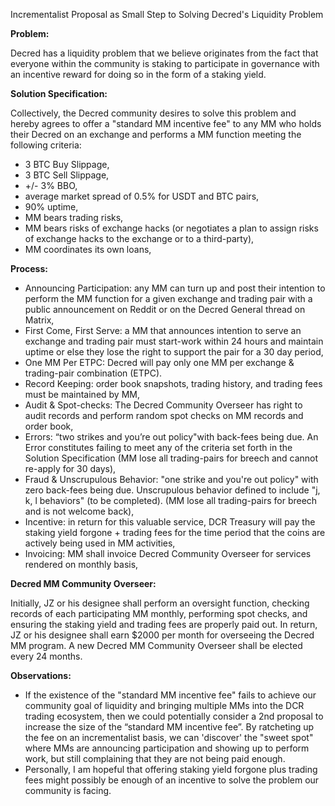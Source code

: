 Incrementalist Proposal as Small Step to Solving Decred's Liquidity Problem




**Problem:**  

Decred has a liquidity problem that we believe originates from the fact that everyone within the community is staking to participate in governance with an incentive reward for doing so in the form of a staking yield.

**Solution Specification:** 

Collectively, the Decred community desires to solve this problem and hereby agrees to offer a "standard MM incentive fee" to any MM who holds their Decred on an exchange and performs a MM function meeting the following criteria:
* 3 BTC Buy Slippage, 
* 3 BTC Sell Slippage, 
* +/- 3% BBO,  
* average market spread of 0.5% for USDT and BTC pairs,
* 90% uptime,
* MM bears trading risks,
* MM bears risks of exchange hacks (or negotiates a plan to assign risks of exchange hacks to the exchange or to a third-party),
* MM coordinates its own loans,

**Process:** 

* Announcing Participation: any MM can turn up and post their intention to perform the MM function for a given exchange and trading pair with a public announcement on Reddit or on the Decred General thread on Matrix,
* First Come, First Serve:  a MM that announces intention to serve an exchange and trading pair must start-work within 24 hours and maintain uptime or else they lose the right to support the pair for a 30 day period,
* One MM Per ETPC:  Decred will pay only one MM per exchange & trading-pair combination (ETPC).
* Record Keeping: order book snapshots, trading history, and trading fees must be maintained by MM,
* Audit & Spot-checks:  The Decred Community Overseer has right to audit records and perform random spot checks on MM records and order book,
* Errors:  “two strikes and you’re out policy"with back-fees being due.  An Error constitutes failing to meet any of the criteria set forth in the Solution Specification (MM lose all trading-pairs for breech and cannot re-apply for 30 days),
* Fraud & Unscrupulous Behavior:  "one strike and you're out policy" with zero back-fees being due.  Unscrupulous behavior defined to include "j, k, l behaviors" (to be completed). (MM lose all trading-pairs for breech and is not welcome back),
* Incentive:  in return for this valuable service, DCR Treasury will pay the staking yield forgone + trading fees for the time period that the coins are actively being used in MM activities,
* Invoicing:  MM shall invoice Decred Community Overseer for services rendered on monthly basis,

**Decred MM Community Overseer:**

Initially, JZ or his designee shall perform an oversight function, checking records of each participating MM monthly, performing spot checks, and ensuring the staking yield and trading fees are properly paid out.  In return, JZ or his designee shall earn $2000 per month for overseeing the Decred MM program.  A new Decred MM Community Overseer shall be elected every 24 months.

**Observations:**

* If the existence of the "standard MM incentive fee" fails to achieve our community goal of liquidity and bringing multiple MMs into the DCR trading ecosystem, then we could potentially consider a 2nd proposal to increase the size of the “standard MM incentive fee”.  By ratcheting up the fee on an incrementalist basis, we can 'discover' the "sweet spot" where MMs are announcing participation and showing up to perform work, but still complaining that they are not being paid enough.
* Personally, I am hopeful that offering staking yield forgone plus trading fees might possibly be enough of an incentive to solve the problem our community is facing.

